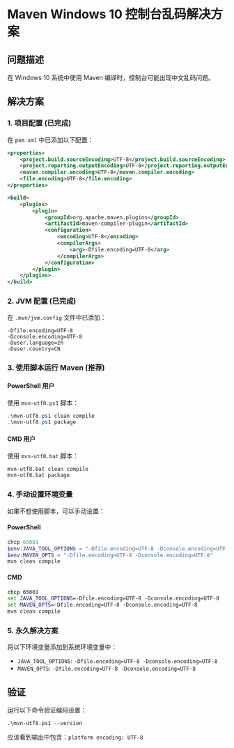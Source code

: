 # Maven Windows 10 控制台乱码解决方案

## 问题描述
在 Windows 10 系统中使用 Maven 编译时，控制台可能出现中文乱码问题。

## 解决方案

### 1. 项目配置 (已完成)
在 `pom.xml` 中已添加以下配置：

```xml
<properties>
    <project.build.sourceEncoding>UTF-8</project.build.sourceEncoding>
    <project.reporting.outputEncoding>UTF-8</project.reporting.outputEncoding>
    <maven.compiler.encoding>UTF-8</maven.compiler.encoding>
    <file.encoding>UTF-8</file.encoding>
</properties>

<build>
    <plugins>
        <plugin>
            <groupId>org.apache.maven.plugins</groupId>
            <artifactId>maven-compiler-plugin</artifactId>
            <configuration>
                <encoding>UTF-8</encoding>
                <compilerArgs>
                    <arg>-Dfile.encoding=UTF-8</arg>
                </compilerArgs>
            </configuration>
        </plugin>
    </plugins>
</build>
```

### 2. JVM 配置 (已完成)
在 `.mvn/jvm.config` 文件中已添加：
```
-Dfile.encoding=UTF-8
-Dconsole.encoding=UTF-8
-Duser.language=zh
-Duser.country=CN
```

### 3. 使用脚本运行 Maven (推荐)

#### PowerShell 用户
使用 `mvn-utf8.ps1` 脚本：
```powershell
.\mvn-utf8.ps1 clean compile
.\mvn-utf8.ps1 package
```

#### CMD 用户
使用 `mvn-utf8.bat` 脚本：
```cmd
mvn-utf8.bat clean compile
mvn-utf8.bat package
```

### 4. 手动设置环境变量
如果不想使用脚本，可以手动设置：

#### PowerShell
```powershell
chcp 65001
$env:JAVA_TOOL_OPTIONS = "-Dfile.encoding=UTF-8 -Dconsole.encoding=UTF-8"
$env:MAVEN_OPTS = "-Dfile.encoding=UTF-8 -Dconsole.encoding=UTF-8"
mvn clean compile
```

#### CMD
```cmd
chcp 65001
set JAVA_TOOL_OPTIONS=-Dfile.encoding=UTF-8 -Dconsole.encoding=UTF-8
set MAVEN_OPTS=-Dfile.encoding=UTF-8 -Dconsole.encoding=UTF-8
mvn clean compile
```

### 5. 永久解决方案
将以下环境变量添加到系统环境变量中：
- `JAVA_TOOL_OPTIONS`: `-Dfile.encoding=UTF-8 -Dconsole.encoding=UTF-8`
- `MAVEN_OPTS`: `-Dfile.encoding=UTF-8 -Dconsole.encoding=UTF-8`

## 验证
运行以下命令验证编码设置：
```
.\mvn-utf8.ps1 --version
```

应该看到输出中包含：`platform encoding: UTF-8` 